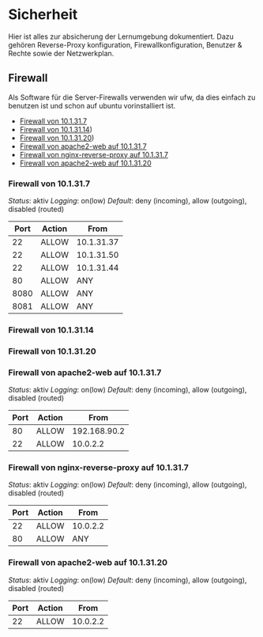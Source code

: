 # Sicherheit

Hier ist alles zur absicherung der Lernumgebung dokumentiert. Dazu gehören Reverse-Proxy konfiguration, Firewallkonfiguration, Benutzer & Rechte sowie der Netzwerkplan.

## Firewall

Als Software für die Server-Firewalls verwenden wir ufw, da dies einfach zu benutzen ist und schon auf ubuntu vorinstalliert ist.

* [Firewall von 10.1.31.7](https://github.com/SayHeyD/M300-BIST/tree/master/25-Sicherheit#firewall-von-101317)
* [Firewall von 10.1.31.14](https://github.com/SayHeyD/M300-BIST/tree/master/25-Sicherheit#firewall-von-101314))
* [Firewall von 10.1.31.20](https://github.com/SayHeyD/M300-BIST/tree/master/25-Sicherheit#firewall-von-101320))
* [Firewall von apache2-web auf 10.1.31.7](https://github.com/SayHeyD/M300-BIST/tree/master/25-Sicherheit#firewall-von-apache2-web-auf-101317)
* [Firewall von nginx-reverse-proxy auf 10.1.31.7](https://github.com/SayHeyD/M300-BIST/tree/master/25-Sicherheit#firewall-von-nginx-reverse-proxy-auf-101317)
* [Firewall von apache2-web auf 10.1.31.20](https://github.com/SayHeyD/M300-BIST/tree/master/25-Sicherheit#firewall-von-apache2-web-auf-1013120)

### Firewall von 10.1.31.7

*Status*: aktiv
*Logging*: on(low)
*Default*: deny (incoming), allow (outgoing), disabled (routed)

| Port | Action | From |
| ----- | ----- | ----- |
| 22 | ALLOW | 10.1.31.37 |
| 22 | ALLOW | 10.1.31.50 |
| 22 | ALLOW | 10.1.31.44 |
| 80 | ALLOW | ANY |
| 8080 | ALLOW | ANY |
| 8081 | ALLOW | ANY |

### Firewall von 10.1.31.14

### Firewall von 10.1.31.20

### Firewall von apache2-web auf 10.1.31.7

*Status*: aktiv
*Logging*: on(low)
*Default*: deny (incoming), allow (outgoing), disabled (routed)

| Port | Action | From |
| ----- | ----- | ----- |
| 80 | ALLOW | 192.168.90.2 |
| 22 | ALLOW | 10.0.2.2 |

### Firewall von nginx-reverse-proxy auf 10.1.31.7

*Status*: aktiv
*Logging*: on(low)
*Default*: deny (incoming), allow (outgoing), disabled (routed)

| Port | Action | From |
| ----- | ----- | ----- |
| 22 | ALLOW | 10.0.2.2 |
| 80 | ALLOW | ANY |

### Firewall von apache2-web auf 10.1.31.20

*Status*: aktiv
*Logging*: on(low)
*Default*: deny (incoming), allow (outgoing), disabled (routed)

| Port | Action | From |
| ----- | ----- | ----- |
| 22 | ALLOW | 10.0.2.2 |